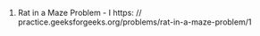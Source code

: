 1. Rat in a Maze Problem - I
   https: // practice.geeksforgeeks.org/problems/rat-in-a-maze-problem/1

